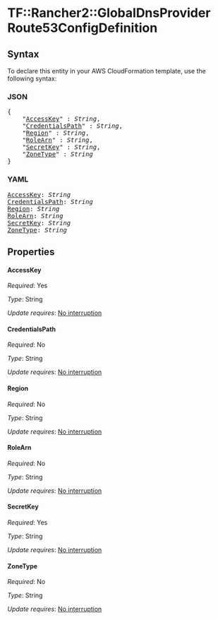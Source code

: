 # TF::Rancher2::GlobalDnsProvider Route53ConfigDefinition

## Syntax

To declare this entity in your AWS CloudFormation template, use the following syntax:

### JSON

<pre>
{
    "<a href="#accesskey" title="AccessKey">AccessKey</a>" : <i>String</i>,
    "<a href="#credentialspath" title="CredentialsPath">CredentialsPath</a>" : <i>String</i>,
    "<a href="#region" title="Region">Region</a>" : <i>String</i>,
    "<a href="#rolearn" title="RoleArn">RoleArn</a>" : <i>String</i>,
    "<a href="#secretkey" title="SecretKey">SecretKey</a>" : <i>String</i>,
    "<a href="#zonetype" title="ZoneType">ZoneType</a>" : <i>String</i>
}
</pre>

### YAML

<pre>
<a href="#accesskey" title="AccessKey">AccessKey</a>: <i>String</i>
<a href="#credentialspath" title="CredentialsPath">CredentialsPath</a>: <i>String</i>
<a href="#region" title="Region">Region</a>: <i>String</i>
<a href="#rolearn" title="RoleArn">RoleArn</a>: <i>String</i>
<a href="#secretkey" title="SecretKey">SecretKey</a>: <i>String</i>
<a href="#zonetype" title="ZoneType">ZoneType</a>: <i>String</i>
</pre>

## Properties

#### AccessKey

_Required_: Yes

_Type_: String

_Update requires_: [No interruption](https://docs.aws.amazon.com/AWSCloudFormation/latest/UserGuide/using-cfn-updating-stacks-update-behaviors.html#update-no-interrupt)

#### CredentialsPath

_Required_: No

_Type_: String

_Update requires_: [No interruption](https://docs.aws.amazon.com/AWSCloudFormation/latest/UserGuide/using-cfn-updating-stacks-update-behaviors.html#update-no-interrupt)

#### Region

_Required_: No

_Type_: String

_Update requires_: [No interruption](https://docs.aws.amazon.com/AWSCloudFormation/latest/UserGuide/using-cfn-updating-stacks-update-behaviors.html#update-no-interrupt)

#### RoleArn

_Required_: No

_Type_: String

_Update requires_: [No interruption](https://docs.aws.amazon.com/AWSCloudFormation/latest/UserGuide/using-cfn-updating-stacks-update-behaviors.html#update-no-interrupt)

#### SecretKey

_Required_: Yes

_Type_: String

_Update requires_: [No interruption](https://docs.aws.amazon.com/AWSCloudFormation/latest/UserGuide/using-cfn-updating-stacks-update-behaviors.html#update-no-interrupt)

#### ZoneType

_Required_: No

_Type_: String

_Update requires_: [No interruption](https://docs.aws.amazon.com/AWSCloudFormation/latest/UserGuide/using-cfn-updating-stacks-update-behaviors.html#update-no-interrupt)

